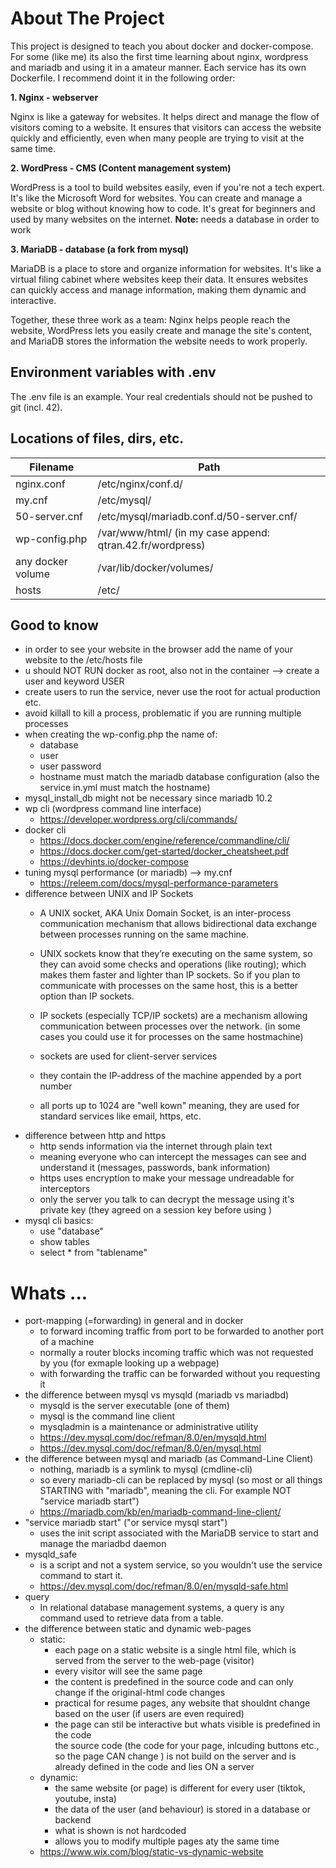 # About The Project
This project is designed to teach you about docker and docker-compose. For some (like me) its also the first time learning about nginx, wordpress and mariadb and using it in a amateur manner. Each service has its own Dockerfile. I recommend doint it in the following order:

__1. Nginx - webserver__
   
   Nginx is like a gateway for websites. It helps direct and manage the flow of visitors coming to a website.
   It ensures that visitors can access the website quickly and efficiently, even when many people are trying to visit at the same time.


__2. WordPress - CMS (Content management system)__

  WordPress is a tool to build websites easily, even if you're not a tech expert. It's like the Microsoft Word for websites.
    You can create and manage a website or blog without knowing how to code. It's great for beginners and used by many websites on the internet.
    __Note:__ needs a database in order to work


__3. MariaDB - database (a fork from mysql)__

  MariaDB is a place to store and organize information for websites. It's like a virtual filing cabinet where websites keep their data. It ensures websites can quickly access and manage information, making them dynamic and interactive.



Together, these three work as a team: Nginx helps people reach the website, WordPress lets you easily create and manage the site's content, and MariaDB stores the information the website needs to work properly.

## Environment variables with .env 
The .env file is an example. Your real credentials should not be pushed to git (incl. 42).


## Locations of files, dirs, etc.

 Filename | Path 
----------|----------
nginx.conf | /etc/nginx/conf.d/   
my.cnf | /etc/mysql/
50-server.cnf | /etc/mysql/mariadb.conf.d/50-server.cnf/
wp-config.php |	/var/www/html/ (in my case append: qtran.42.fr/wordpress)
any docker volume | /var/lib/docker/volumes/
hosts | /etc/

## Good to know
- in order to see your website in the browser add the name of your website to the /etc/hosts file
- u should NOT RUN docker as root, also not in the container --> create a user and keyword USER 
- create users to run the service, never use the root for actual production etc.
- avoid killall to kill a process, problematic if you are running multiple processes
- when creating the wp-config.php the name of:
	- database
	- user
	- user password
	- hostname
  must match the mariadb database configuration (also the service in.yml must match the hostname)
- mysql_install_db might not be necessary since mariadb 10.2
- wp cli (wordpress command line interface)
	- https://developer.wordpress.org/cli/commands/
- docker cli
	- https://docs.docker.com/engine/reference/commandline/cli/
	- https://docs.docker.com/get-started/docker_cheatsheet.pdf
	- https://devhints.io/docker-compose
- tuning mysql performance (or mariadb) --> my.cnf 
	- https://releem.com/docs/mysql-performance-parameters
- difference between UNIX and IP Sockets
	- A UNIX socket, AKA Unix Domain Socket, is an inter-process communication mechanism that allows bidirectional data exchange between processes running on the same machine.
	- UNIX sockets know that they’re executing on the same system, so they can avoid some checks and operations (like routing); which makes them faster and lighter than IP sockets. So if you plan to communicate with processes on the same host, this is a better option than IP sockets.

	- IP sockets (especially TCP/IP sockets) are a mechanism allowing communication between processes over the network. (in some cases you could use it for processes on the same hostmachine)
	- sockets are used for client-server services
	- they contain the IP-address of the machine appended by a port number
	- all ports up to 1024 are "well kown" meaning, they are used for standard services like email, https, etc.
- difference between http and https
	- http sends information via the internet through plain text
	- meaning everyone who can intercept the messages can see and understand it (messages, passwords, bank information)
	- https uses encryption to make your message undreadable for interceptors 
	- only the server you talk to can decrypt the message using it's private key (they agreed on a session key before using )
- mysql cli basics:
	- use "database"
	- show tables
	- select * from "tablename"

# Whats ...
- port-mapping (=forwarding) in general and in docker
    -  to forward incoming traffic from port to be forwarded to another port of a machine
    -  normally a router blocks incoming traffic which was not requested by you (for exmaple looking up a webpage)
    -  with forwarding the traffic can be forwarded without you requesting it 
- the difference between mysql vs mysqld (mariadb vs mariadbd)
    - mysqld is the server executable (one of them)
    - mysql is the command line client
    - mysqladmin is a maintenance or administrative utility
	- https://dev.mysql.com/doc/refman/8.0/en/mysqld.html
	- https://dev.mysql.com/doc/refman/8.0/en/mysql.html
- the difference between mysql and mariadb (as Command-Line Client)
	- nothing, mariadb is a symlink to mysql (cmdline-cli)
	- so every mariadb-cli can be replaced by mysql (so most or all things STARTING with "mariadb", meaning the cli. For example NOT "service mariadb start")
	- https://mariadb.com/kb/en/mariadb-command-line-client/
- "service mariadb start" ("or service mysql start")
	- uses the init script associated with the MariaDB service to start and manage the mariadbd daemon
- mysqld_safe
	- is a script and not a system service, so you wouldn't use the service command to start it.
	- https://dev.mysql.com/doc/refman/8.0/en/mysqld-safe.html 
- query
	- In relational database management systems, a query is any command used to retrieve data from a table.
- the difference between static and dynamic web-pages
	- static:
		- each page on a static website is a single html file, which is served from the server to the web-page (visitor)	 
		- every visitor will see the same page
		- the content is predefined in the source code and can only change if the original-html code changes
		- practical for resume pages, any website that shouldnt change based on the user (if users are even required)
		- the page can stil be interactive but whats visible is predefined in the code  
		the source code (the code for your page, inlcuding buttons etc., so the page CAN change ) is not build on the server and is already defined in the code and lies ON a server 
	- dynamic:
		- the same website (or page) is different for every user (tiktok, youtube, insta)
		- the data of the user (and behaviour) is stored in a database or backend
		- what is shown is not hardcoded 
		- allows you to modify multiple pages aty the same time
	- https://www.wix.com/blog/static-vs-dynamic-website



